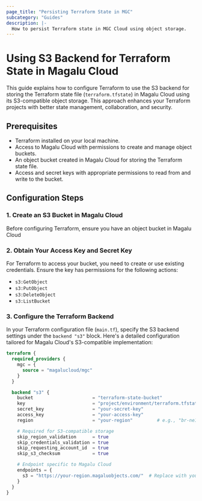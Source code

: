 ```yaml
---
page_title: "Persisting Terraform State in MGC"
subcategory: "Guides"
description: |-
  How to persist Terraform state in MGC Cloud using object storage.
---
```


# Using S3 Backend for Terraform State in Magalu Cloud

This guide explains how to configure Terraform to use the S3 backend for storing the Terraform state file (`terraform.tfstate`) in Magalu Cloud using its S3-compatible object storage. This approach enhances your Terraform projects with better state management, collaboration, and security.

## Prerequisites

- Terraform installed on your local machine.
- Access to Magalu Cloud with permissions to create and manage object buckets.
- An object bucket created in Magalu Cloud for storing the Terraform state file.
- Access and secret keys with appropriate permissions to read from and write to the bucket.

## Configuration Steps

### 1. Create an S3 Bucket in Magalu Cloud

Before configuring Terraform, ensure you have an object bucket in Magalu Cloud

### 2. Obtain Your Access Key and Secret Key

For Terraform to access your bucket, you need to create or use existing credentials.
Ensure the key has permissions for the following actions:

- `s3:GetObject`
- `s3:PutObject`
- `s3:DeleteObject`
- `s3:ListBucket`

### 3. Configure the Terraform Backend

In your Terraform configuration file (`main.tf`), specify the S3 backend settings under the `backend "s3"` block. Here's a detailed configuration tailored for Magalu Cloud's S3-compatible implementation:

```terraform
terraform {
  required_providers {
    mgc = {
      source = "magalucloud/mgc"
    }
  }

  backend "s3" {
    bucket                      = "terraform-state-bucket"
    key                         = "project/environment/terraform.tfstate"
    secret_key                  = "your-secret-key"
    access_key                  = "your-access-key"
    region                      = "your-region"         # e.g., "br-ne1"

    # Required for S3-compatible storage
    skip_region_validation      = true
    skip_credentials_validation = true
    skip_requesting_account_id  = true
    skip_s3_checksum            = true

    # Endpoint specific to Magalu Cloud
    endpoints = {
      s3 = "https://your-region.magaluobjects.com/"  # Replace with your region
    }
  }
}
```
